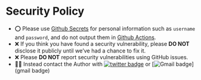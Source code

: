 # Security Policy

- :o: Please use [Github Secrets](https://github.com/iwasakishuto/Form-Auto-Fill-In/settings/secrets/actions) for personal information such as `username` and `password`, and do not output them in [Github Actions](https://github.com/iwasakishuto/Form-Auto-Fill-In/blob/main/.github/workflows/regular_execution.yml).
- :x: If you think you have found a security vulnerability, please **DO NOT** disclose it publicly until we’ve had a chance to fix it.
- :x: Please **DO NOT** report security vulnerabilities using GitHub issues.
- :bowing_man: Instead contact the Author with [![twitter badge](https://img.shields.io/badge/twitter-DM-1da1f2?style=flat-radius&logo=twitter)](https://www.twitter.com/messages/compose?recipient_id=1042783905697288193&text=I%20have%20found%20the%20security%20vulnerability%20in%20Form-Auto-Fill-In,%20...) or [![Gmail badge](https://img.shields.io/badge/Gmail-cabernet.rock@gmail.com-eeeeee?style=flat-square&logo=gmail)](gmail badge)